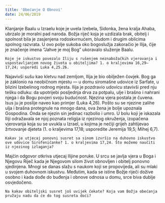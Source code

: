 ```yaml
---
title: 'Obećanje O Obnovi'
date: 24/06/2019
---
```


Klanjanje Baalu u Izraelu koje je uvela Izebela, Sidonka, žena kralja Ahaba, ubrzalo je moralni pad naroda. Božja riječ koja je uzdizala brak, obitelj i spolnost bila je zasjenjena rodoskvrnućem, bludom i drugim oblicima spolnog razvrata. U ovo polje sukoba oko bogoslužja zakoračio je Ilija, čije je značenje imena “Jahve je moj Bog” ukoravalo služenje Baalu.

`Koje je iskustvo povezalo Iliju s rušenjem neznabožačkih vjerovanja i uspostavljanjem novog života u obiteljima? 1. o kraljevima 16,29—17,24; usporedi Luka 4,25.26.`

Najavivši sušu kao kletvu nad zemljom, Ilija je bio obilježen čovjek. Bog ga je zaklonio na neobičnom mjestu — u domu siromašne udovice iz Sarfate, u blizini Izebelinog rodnog mjesta. Ilija je pozdravio udovicu stavivši pred nju tešku odluku: da upotrijebi posljednja drva za potpalu, ulje i brašno i nahrani njega i da Bogu povjeri svoju budućnost. Njezina vjera postala je čuvena. Isus ju je poslije naveo kao primjer (Luka 4,26). Pošto su se njezine zalihe ulja i brašna protegnule na mnogo dana, ova žena je bolje upoznala Gospodina. Onda se njezin sin jedinac razbolio i umro. U bolu koji je iskazala Iliji odražavala se njoj poznata religija iz njezinog okruženja, izopačena vjerovanja koja su se uvukla u Izrael, u kojima je nečiji grijeh zahtijevao žrtvovanje djeteta (1. o kraljevima 17,18; usporedite Jeremija 19,5; Mihej 6,7).

`Kakav je utjecaj ponovni susret sa sinom izvršio na duhovno iskustvo ove udovice Sirofeničanke? 1. o kraljevima 17,24. Što možemo naučiti iz njezinog izlaganja?`

Majčin odgovor otkriva utjecaj Ilijine poruke. U srcu se javlja vjera u Boga i Njegovu Riječ kada je Njegovom silom život obnovljen i obitelj ponovno sjedinjena. Mnogi se danas slažu s naukom koji se propovijeda, ali su mlaki u svojem duhovnom iskustvu. Međutim, kada se istine Božje riječi dožive osobno i kada dođe do buđenja i obnove odnosa u domu, srce biva dublje osvjedočeno.

`Na kakav obiteljski susret još uvijek čekate? Koja vam Božja obećanja pružaju nadu da će do tog susreta doći?`
